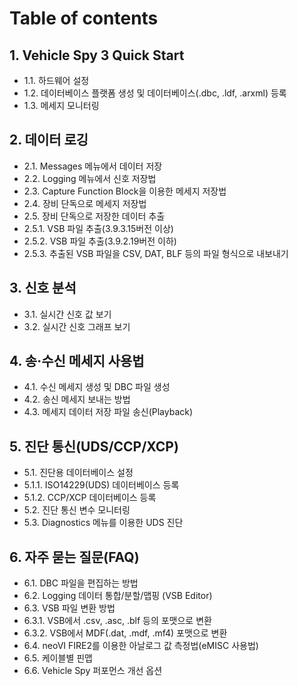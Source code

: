 # Table of contents

## 1. Vehicle Spy 3 Quick Start

* 1.1. 하드웨어 설정
* 1.2. 데이터베이스 플랫폼 생성 및 데이터베이스(.dbc, .ldf, .arxml) 등록
* 1.3. 메세지 모니터링

## 2. 데이터 로깅
* 2.1. Messages 메뉴에서 데이터 저장
* 2.2. Logging 메뉴에서 신호 저장법
* 2.3. Capture Function Block을 이용한 메세지 저장법
* 2.4. 장비 단독으로 메세지 저장법
* 2.5. 장비 단독으로 저장한 데이터 추출
 * 2.5.1. VSB 파일 추출(3.9.3.15버전 이상)
 * 2.5.2. VSB 파일 추출(3.9.2.19버전 이하)
* 2.5.3. 추출된 VSB 파일을 CSV, DAT, BLF 등의 파일 형식으로 내보내기

## 3. 신호 분석
* 3.1. 실시간 신호 값 보기
* 3.2. 실시간 신호 그래프 보기

## 4. 송·수신 메세지 사용법
* 4.1. 수신 메세지 생성 및 DBC 파일 생성
* 4.2. 송신 메세지 보내는 방법
* 4.3. 메세지 데이터 저장 파일 송신(Playback)

## 5. 진단 통신(UDS/CCP/XCP)
* 5.1. 진단용 데이터베이스 설정
* 5.1.1. ISO14229(UDS) 데이터베이스 등록
* 5.1.2. CCP/XCP 데이터베이스 등록
* 5.2. 진단 통신 변수 모니터링
* 5.3. Diagnostics 메뉴를 이용한 UDS 진단

## 6. 자주 묻는 질문(FAQ)
* 6.1. DBC 파일을 편집하는 방법
* 6.2. Logging 데이터 통합/분할/맵핑 (VSB Editor)
* 6.3. VSB 파일 변환 방법
* 6.3.1. VSB에서 .csv, .asc, .blf 등의 포맷으로 변환
* 6.3.2. VSB에서 MDF(.dat, .mdf, .mf4) 포맷으로 변환
* 6.4. neoVI FIRE2를 이용한 아날로그 값 측정법(eMISC 사용법)
* 6.5. 케이블별 핀맵
* 6.6. Vehicle Spy 퍼포먼스 개선 옵션
